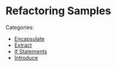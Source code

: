 # Refactoring Samples

Categories:


* [Encapsulate](Encapsulate/)
* [Extract](Extract/)
* [If Statements](IfStatements/)
* [Introduce](Introduce/)